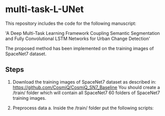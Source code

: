 # multi-task-L-UNet

This repository includes the code for the following manuscript:

'A Deep Multi-Task Learning Framework Coupling Semantic Segmentation and Fully Convolutional LSTM Networks for Urban Change Detection'

The proposed method has been implemented on the training images of SpaceNet7 dataset.

## Steps

1. Download the training images of SpaceNet7 dataset as described in: https://github.com/CosmiQ/CosmiQ_SN7_Baseline
   You should create a /train/ folder which will contain all SpaceNet7 60 folders of SpaceNet7 training images.
   
2. Preprocess data
   a. Inside the /train/ folder put the following scripts:
   

